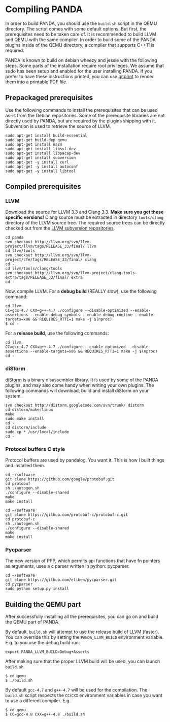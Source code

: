 # Compiling PANDA
In order to build PANDA, you should use the `build.sh` script
in the QEMU directory. The script comes with some default
options. But first, the prerequisites need to be taken care of.
It is recommended to build LLVM and QEMU with the same compiler.
In order to build some of the PANDA plugins inside of the QEMU
directory, a compiler that supports C++11 is required.

PANDA is known to build on debian wheezy and jessie with the
following steps.
Some parts of the installation require root privileges. We assume
that sudo has been setup and enabled for the user installing
PANDA.
If you prefer to have these instructions printed, you can 
use [gitprint](https://gitprint.com/) to render them into
a printable PDF file.

## Prepackaged prerequisites
Use the following commands to install the prerequisites that can
be used as-is from the Debian repositories.
Some of the prerequisite libraries are not directly used by
PANDA, but are required by the plugins shipping with it.
Subversion is used to retrieve the source of LLVM.

```
sudo apt-get install build-essential 
sudo apt-get build-dep qemu
sudo apt-get install nasm
sudo apt-get install libssl-dev
sudo apt-get install libpacap-dev
sudo apt-get install subversion
sudo apt-get -y install curl
sudo apt-get -y install autoconf
sudo apt-get -y install libtool

```

## Compiled prerequisites

### LLVM
Download the source for LLVM 3.3 and Clang 3.3. **Make sure you
get these specific versions!** Clang source must be extracted in
directory `tools/clang` directory of the LLVM source tree.
The required source trees can be directly checked out from the
[LLVM subversion repositories](http://llvm.org/svn/llvm-project/).

```
cd panda
svn checkout http://llvm.org/svn/llvm-project/llvm/tags/RELEASE_33/final/ llvm
cd llvm/tools
svn checkout http://llvm.org/svn/llvm-project/cfe/tags/RELEASE_33/final/ clang
cd -
cd llvm/tools/clang/tools
svn checkout http://llvm.org/svn/llvm-project/clang-tools-extra/tags/RELEASE_33/final/ extra
cd -
```

Now, compile LLVM. For a **debug build** (REALLY slow), use the following command:

```
cd llvm
CC=gcc-4.7 CXX=g++-4.7 ./configure --disable-optimized --enable-assertions --enable-debug-symbols --enable-debug-runtime --enable-targets=x86 && REQUIRES_RTTI=1 make -j $(nproc)
$ cd -
```

For a **release build**, use the following commands:

```
cd llvm
CC=gcc-4.7 CXX=g++-4.7 ./configure --enable-optimized --disable-assertions --enable-targets=x86 && REQUIRES_RTTI=1 make -j $(nproc)
cd -
```

### diStorm
[diStorm](https://code.google.com/p/distorm/) is a binary
disassembler library. It is used by some of the PANDA plugins,
and may also come handy when writing your own plugins.
The following commands will download, build and install diStorm
on your system.

```
svn checkout http://distorm.googlecode.com/svn/trunk/ distorm
cd distorm/make/linux
make
sudo make install
cd -
cd distorm/include
sudo cp * /usr/local/include
cd -
```

### Protocol buffers C style

Protocol buffers are used by pandalog.  You want it.
This is how I built things and installed them.

```
cd ~/software
git clone https://github.com/google/protobuf.git
cd protobuf
sh ./autogen.sh
./configure --disable-shared
make
make install

cd ~/software
git clone https://github.com/protobuf-c/protobuf-c.git
cd protobuf-c
sh ./autogen.sh
./configure --disable-shared
make
make install
```

### Pycparser

The new version of PPP, which permits api functions that have fn pointers as arguments,
uses a c parser written in python: pycparser.

```
cd ~/software
git clone https://github.com/eliben/pycparser.git
cd pycparser
sudo python setup.py install
```


## Building the QEMU part
After successfully installing all the prerequisites, you can go
on and build the QEMU part of PANDA.

By default, `build.sh` will attempt to use the release build of
LLVM (faster).
You can override this by setting the `PANDA_LLVM_BUILD`
environment variable. E.g. to you use the debug build run:

```
export PANDA_LLVM_BUILD=Debug+Asserts
```

After making sure that the proper LLVM build will be used,
you can launch `build.sh`.

```
$ cd qemu
$ ./build.sh
```

By default `gcc-4.7` and `g++-4.7` will be used for the
compilation. The `build.sh` script respects the ``CC``/``CXX``
environment variables in case you want to use a different
compiler. E.g.

```
$ cd qemu
$ CC=gcc-4.8 CXX=g++-4.8 ./build.sh
```


